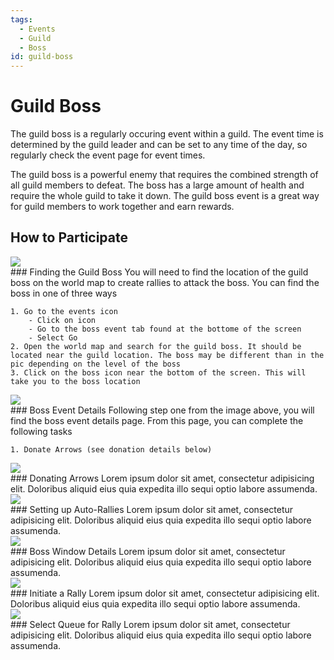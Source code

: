 ```yaml
---
tags:
  - Events
  - Guild
  - Boss
id: guild-boss
---
```


# Guild Boss

The guild boss is a regularly occuring event within a guild. The event time is determined by the guild leader and can be set to any time of the day, so regularly check the event page for event times.

The guild boss is a powerful enemy that requires the combined strength of all guild members to defeat. The boss has a large amount of health and require the whole guild to take it down. The guild boss event is a great way for guild members to work together and earn rewards.

## How to Participate

<div class="th_container">
  <div class="th_image">
    <img src={require('/static/img/guild-boss-0.jpg').default} />
  </div>
  <div class="th_text">
    ### Finding the Guild Boss
    You will need to find the location of the guild boss on the world map to create rallies to attack the boss. You can find the boss in one of three ways

    1. Go to the events icon
        - Click on icon
        - Go to the boss event tab found at the bottome of the screen
        - Select Go
    2. Open the world map and search for the guild boss. It should be located near the guild location. The boss may be different than in the pic depending on the level of the boss
    3. Click on the boss icon near the bottom of the screen. This will take you to the boss location
  </div>
</div>

<div class="th_container">
  <div class="th_image">
    <img src={require('/static/img/guild-boss-1.jpg').default} />
  </div>
  <div class="th_text">
     ### Boss Event Details
    Following step one from the image above, you will find the boss event details page. From this page, you can complete the following tasks

    1. Donate Arrows (see donation details below)
  </div>
</div>

<div class="th_container">
  <div class="th_image">
    <img src={require('/static/img/guild-boss-2.jpg').default} />
  </div>
  <div class="th_text">
    ### Donating Arrows
    Lorem ipsum dolor sit amet, consectetur adipisicing elit. Doloribus aliquid eius quia expedita illo sequi optio labore assumenda.
  </div>
</div>

<div class="th_container">
  <div class="th_image">
    <img src={require('/static/img/guild-boss-3.jpg').default} />
  </div>
  <div class="th_text">
    ### Setting up Auto-Rallies
    Lorem ipsum dolor sit amet, consectetur adipisicing elit. Doloribus aliquid eius quia expedita illo sequi optio labore assumenda.
  </div>
</div>

<div class="th_container">
  <div class="th_image">
    <img src={require('/static/img/guild-boss-4.jpg').default} />
  </div>
  <div class="th_text">
    ### Boss Window Details
    Lorem ipsum dolor sit amet, consectetur adipisicing elit. Doloribus aliquid eius quia expedita illo sequi optio labore assumenda.
  </div>
</div>

<div class="th_container">
  <div class="th_image">
    <img src={require('/static/img/guild-boss-5.jpg').default} />
  </div>
  <div class="th_text">
    ### Initiate a Rally
    Lorem ipsum dolor sit amet, consectetur adipisicing elit. Doloribus aliquid eius quia expedita illo sequi optio labore assumenda.
  </div>
</div>

<div class="th_container">
  <div class="th_image">
    <img src={require('/static/img/guild-boss-6.jpg').default} />
  </div>
  <div class="th_text">
    ### Select Queue for Rally
    Lorem ipsum dolor sit amet, consectetur adipisicing elit. Doloribus aliquid eius quia expedita illo sequi optio labore assumenda.
  </div>
</div>
